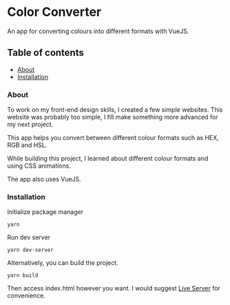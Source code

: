 # Color Converter
An app for converting colours into different formats with VueJS.

## Table of contents
* [About](#About)
* [Installation](#Installation)

### About
To work on my front-end design skills, I created a few simple websites. This website was probably too simple, I fill make something more advanced for my next project.

This app helps you convert between different colour formats such as HEX, RGB and HSL. 

While building this project, I learned about different colour formats and using CSS animations.

The app also uses VueJS.

### Installation
Initialize package manager
```
yarn
```
Run dev server
```
yarn dev-server
```

Alternatively, you can build the project.
```
yarn build
```
Then access index.html however you want. I would suggest [Live Server](https://www.npmjs.com/package/live-server) for convenience.
